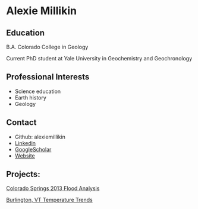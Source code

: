 # Alexie Millikin

## Education
B.A. Colorado College in Geology

Current PhD student at Yale University in Geochemistry and Geochronology

## Professional Interests
* Science education
* Earth history 
* Geology

## Contact 
* Github: alexiemillikin
* [Linkedin](https://www.linkedin.com/in/alexie-millikin-686430113/)
* [GoogleScholar](https://scholar.google.com/citations?user=O6LkzfoAAAAJ&hl=en)
* [Website](https://people.earth.yale.edu/profile/alexie-millikin/about)

## Projects:
[Colorado Springs 2013 Flood Analysis](https://alexiemillikin.github.io//01-time-series-CoSprgs-Flood.html)

[Burlington, VT Temperature Trends](https://alexiemillikin.github.io//02-avg-temp-Burlington-VT.html)
